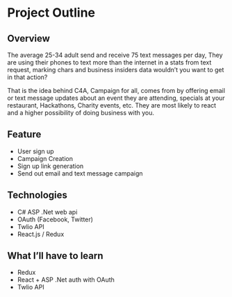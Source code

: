# Project Outline

## Overview
The average 25-34 adult send and receive 75 text messages per day, They are using their phones to text more than the internet in a stats from text request, marking chars and business insiders data wouldn’t you want to get in that action?

That is the idea behind C4A, Campaign for all, comes from by offering email or text message updates about an event they are attending, specials at your restaurant, Hackathons, Charity events, etc. They are most likely to react and a higher possibility of doing business with you.

## Feature

- User sign up
- Campaign Creation
- Sign up link generation
- Send out email and text message campaign

## Technologies
- C# ASP .Net web api
- OAuth (Facebook, Twitter)
- Twlio API
- React.js / Redux

## What I’ll have to learn
- Redux
- React + ASP .Net auth with OAuth 
- Twlio API
